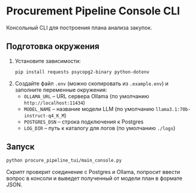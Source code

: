 # Procurement Pipeline Console CLI

Консольный CLI для построения плана анализа закупок.

## Подготовка окружения

1. Установите зависимости:
   ```bash
   pip install requests psycopg2-binary python-dotenv
   ```
2. Создайте файл `.env` (можно скопировать из `.example.env`) и заполните переменные окружения:
   - `OLLAMA_URL` – URL сервера Ollama (по умолчанию `http://localhost:11434`)
   - `MODEL_NAME` – название модели LLM (по умолчанию `llama3.1:70b-instruct-q4_K_M`)
   - `POSTGRES_DSN` – строка подключения к Postgres
   - `LOG_DIR` – путь к каталогу для логов (по умолчанию `./logs`)

## Запуск

```bash
python procure_pipeline_tui/main_console.py
```

Скрипт проверит соединение с Postgres и Ollama, попросит ввести вопрос в консоли и выведет полученный от модели план в формате JSON.
